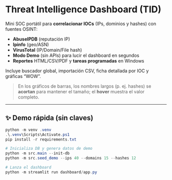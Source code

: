 # Threat Intelligence Dashboard (TID)

Mini SOC portátil para **correlacionar IOCs** (IPs, dominios y hashes) con fuentes OSINT:
- **AbuseIPDB** (reputación IP)
- **Ipinfo** (geo/ASN)
- **VirusTotal** (IP/Domain/File hash)
- **Modo Demo** (sin APIs) para lucir el dashboard en segundos
- **Reportes** HTML/CSV/PDF y **tareas programadas** en Windows

Incluye buscador global, importación CSV, ficha detallada por IOC y gráficas “WOW”.
> En los gráficos de barras, los nombres largos (p. ej. hashes) se **acortan** para mantener el tamaño; el **hover** muestra el valor completo.

---

## ✨ Demo rápida (sin claves)

```powershell
python -m venv .venv
.\.venv\Scripts\Activate.ps1
pip install -r requirements.txt

# Inicializa DB y genera datos de demo
python -m src.main --init-db
python -m src.seed_demo --ips 40 --domains 15 --hashes 12

# Lanza el dashboard
python -m streamlit run dashboard/app.py
